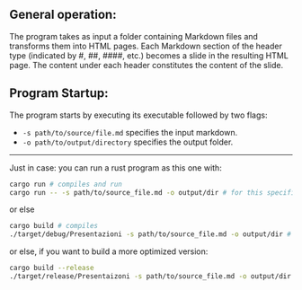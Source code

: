 ## General operation:

The program takes as input a folder containing Markdown files and transforms 
them into HTML pages. Each Markdown section of the header type (indicated by #, 
##, ####, etc.) becomes a slide in the resulting HTML page. The content under 
each header constitutes the content of the slide.

## Program Startup:
The program starts by executing its executable followed by two flags:
- ``-s path/to/source/file.md`` specifies the input markdown.
- ``-o path/to/output/directory`` specifies the output folder.

---

Just in case: you can run a rust program as this one with:
```bash
cargo run # compiles and run
cargo run -- -s path/to/source_file.md -o output/dir # for this specific program
```

or else

```bash
cargo build # compiles
./target/debug/Presentazioni -s path/to/source_file.md -o output/dir # run
```

or else, if you want to build a more optimized version:

```bash
cargo build --release
./target/release/Presentaizoni -s path/to/source_file.md -o output/dir
```
